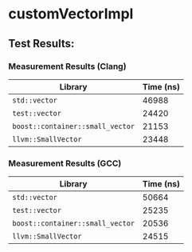 # customVectorImpl

## Test Results:

### Measurement Results (Clang)

| Library                          | Time (ns) |
|----------------------------------|-----------|
| `std::vector`                    | 46988     |
| `test::vector`                   | 24420     |
| `boost::container::small_vector` | 21153     |
| `llvm::SmallVector`              | 23448     |

### Measurement Results (GCC)

| Library                          | Time (ns) |
|----------------------------------|-----------|
| `std::vector`                    | 50664     |
| `test::vector`                   | 25235     |
| `boost::container::small_vector` | 20536     |
| `llvm::SmallVector`              | 24515     |
